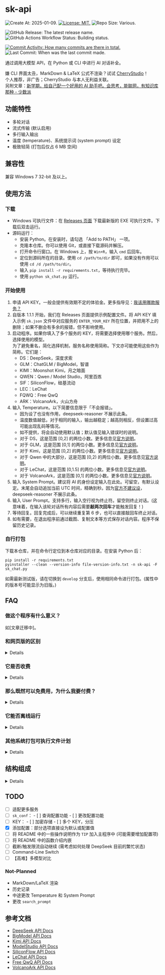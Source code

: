 # sk-api

![Create At: 2025-01-09.](https://img.shields.io/github/created-at/PumpkinJui/sk-api?style=for-the-badge&logo=github&logoColor=white&color=477DB2)
[![License: MIT.](https://img.shields.io/github/license/PumpkinJui/sk-api?style=for-the-badge&color=477DB2)](LICENSE)
![Repo Size: Various.](https://img.shields.io/github/repo-size/PumpkinJui/sk-api?style=for-the-badge&logo=python&logoColor=white&color=477DB2)

![GitHub Release: The latest release name.](https://img.shields.io/github/v/release/PumpkinJui/sk-api?display_name=tag&style=for-the-badge&color=limegreen)
![GitHub Actions Workflow Status: Building status.](https://img.shields.io/github/actions/workflow/status/PumpkinJui/sk-api/build.yml?style=for-the-badge)

[![Commit Activity: How many commits are there in total.](https://img.shields.io/github/commit-activity/t/PumpkinJui/sk-api?style=for-the-badge&color=yellow)](https://github.com/PumpkinJui/sk-api/commits/main/)
![Last Commit: When was the last commit made.](https://img.shields.io/github/last-commit/PumpkinJui/sk-api?display_timestamp=author&style=for-the-badge&color=yellow)

通过调用大模型 API，在 Python 或 CLI 中进行 AI 对话补全。

嫌 CLI 界面太丑，MarkDown & LaTeX 公式不渲染？试试 [CherryStudio](https://cherry-ai.com/)！  
个人推荐，非广告；CherryStudio 与本人无利益关联。  
另附文章：[新学期，给自己配一个好用的 AI 助手吧。会思考，能联网，有知识库那种 - 少数派](https://sspai.com/post/96868)

## 功能特性

- 多轮对话
- 流式传输 (默认启用)
- 多行输入输出
- 温度 (temperature)、系统提示词 (system prompt) 设定
- 极致轻简 (打包后仅占 6 MB 空间)

## 兼容性

兼容 Windows 7 32-bit 及以上。

## 使用方法

### 下载

- Windows 可执行文件：在 [Releases 页面](https://github.com/PumpkinJui/sk-api/releases/) 下载最新版的 EXE 可执行文件。下载后双击运行。
- 源码运行：
  - 安装 Python。在安装时，请勾选 「Add to PATH」 一项。
  - 克隆本仓库。你可以使用 Git，或直接下载源码并解压。
  - 打开命令行窗口。在 Windows 上，按 `Win+R`，输入 `cmd` 后回车。
  - 定位到源码所在的目录。使用 `cd /path/to/dir` 即可，如果没有作用可以使用 `cd /d /path/to/dir`。
  - 输入 `pip install -r requirements.txt`，等待执行完毕。
  - 使用 `python sk_chat.py` 运行。

### 开始使用

1. 申请 API KEY。一般会提供有效期不定的体验金。更多指导见：[我该用哪款服务？](which_to_use.md)
2. 自版本 1.1.1 开始，我们在 Releases 页面提供示例配置文件。将 API KEY 填入示例 `sk.json` 文件中对应服务的 `ENTER_YOUR_KEY` 所在位置，并把用不上的删除；如果不删会有多余的报错，但不影响使用。
3. 启动程序。如果你填入了多个服务的 KEY，将需要选择使用哪个服务。然后，选择使用的模型。  
   为了避免重名，简化选择机制，服务名称使用简称。下文亦可能使用这些作为简称。它们是：
   - DS：DeepSeek，深度求索
   - GLM：ChatGLM / BigModel，智谱
   - KIMI：Moonshot Kimi，月之暗面
   - QWEN：Qwen / Model Studio，阿里百炼
   - SIF：SiliconFlow，硅基流动
   - LEC：LeChat
   - FQWQ：Free QwQ
   - ARK：VolcanoArk，火山方舟
4. 输入 Temperature。以下简要信息限于「不会报错」。  
   - 因为设了也没有作用，deepseek-reasoner 不展示此条。
   - 温度数值越低，对于相同的输入，输出越稳定；越高则相反，但设置过高可能出现乱码等情况。
   - 如不提供，将会自动使用默认值；默认值见输入错误时的说明。
   - 对于 DS，这是范围 [0,2] 的两位小数。更多信息见[官方说明](https://api-docs.deepseek.com/zh-cn/quick_start/parameter_settings)。
   - 对于 GLM，这是范围 [0,1] 的两位小数。更多信息见[官方说明](https://bigmodel.cn/dev/api/parameter-description)。
   - 对于 Kimi，这是范围 [0,2] 的两位小数。更多信息见[官方说明](https://platform.moonshot.cn/docs/api/chat#%E5%AD%97%E6%AE%B5%E8%AF%B4%E6%98%8E)。
   - 对于 Qwen 中的大部分，这是范围 [0,2) 的两位小数。更多信息见[官方说明](https://help.aliyun.com/zh/model-studio/developer-reference/use-qwen-by-calling-api)。
   - 对于 LeChat，这是范围 [0,1.5] 的两位小数。更多信息见[官方说明](https://docs.mistral.ai/api/)。
   - 对于 VolcanoArk，这是范围 [0,1] 的两位小数。更多信息见[官方说明](https://www.volcengine.com/docs/82379/1298454)。
5. 输入 System Prompt。建议将 AI 的身份设定输入在此处。可留空，有默认设定。末尾会自动追加当前 UTC 时间，精确到秒。因为[官方不建议设](https://github.com/deepseek-ai/DeepSeek-R1)，deepseek-reasoner 不展示此条。
6. 输入 User Prompt。支持多行，输入空行视为终止符。留空则终止对话。(这意味着，在输入该轮对话所有内容后需要**敲两次回车**才能触发回复！)
7. 等待回复。回复完成后，可以继续重复第 6 步，也可以直接敲回车终止对话。
8. 如有需要，在退出程序前通过截图、复制文本等方式保存对话内容。程序不保留历史记录。

### 自行打包

下载本仓库，并在命令行定位到本仓库对应的目录。在安装 Python 后：

```shell
pip install -r requirements.txt
pyinstaller --clean --version-info file-version-info.txt -n sk-api -F sk_chat.py
```

如需最新测试版，请在切换到 `develop` 分支后，使用相同命令进行打包。(属性中的版本号可能显示为旧版。)

## FAQ

### 做这个程序有什么意义？

如[文章迁移中]。

### 和网页版的区别

<details>

**各有优劣。**

网页版不能设温度，也不能设系统提示词；但是网页版有更多其他功能，能直接输入连续的空行，而且是免费的。API 虽然几乎相当于没收钱，毕竟还是收了的 (glm-4-flash 除外)。

API 更为灵活，因此可以在网页对话之外的众多场景中使用。

</details>

### 它是否收费

<details>

本程序采用 [MIT](LICENSE) 授权，完全免费。

各家 AI 对于网页对话来说*是免费的*；对于 API 请求*则基本不是*。

具体定价见官方文档。

- [DeepSeek](https://api-docs.deepseek.com/zh-cn/quick_start/pricing)
- [GLM](https://open.bigmodel.cn/pricing)
- [Kimi](https://platform.moonshot.cn/docs/pricing/chat)
- [Qwen](https://help.aliyun.com/zh/model-studio/getting-started/models)
- [SiliconFlow](https://cloud.siliconflow.cn/models)
- [LeChat](https://mistral.ai/en/products/la-plateforme#pricing)
- [Free QwQ](https://api.suanli.cn/pricing)
- [VolcanoArk](https://www.volcengine.com/docs/82379/1099320)

</details>

### 那么既然可以免费用，为什么我要付费？

<details>

如果真的不喜欢付费，**你也可以直接使用免费的网页对话**。我喜欢用 API 的理由是它灵活开放，而且不用验证码。

API 提供的是一个更广阔的世界。例如，你还可以把它挂到[沉浸式翻译](https://immersivetranslate.com/)上面，获得更高质量的网页翻译。

还有许多像这样能接入 AI 的软件，[Awesome DeepSeek Integration](https://github.com/deepseek-ai/awesome-deepseek-integration) 中提供了一部分示例。这就是说，通过使用 API，你还可以使用不仅限于本程序的其他许多程序。

通过 API，也不必限于在浏览器和 APP 里用 AI 了，本程序实现的就是这个。

另外，也不是必须只用 API 不用网页版，这两者并不排斥。

</details>

### 它能否离线运行

<details>

**不能**。因为本程序是用 API 进行远程服务器请求，而不是本地大模型进行生成，所以必须联网。

如果有离线需求，请考虑本地大模型。教程请在[少数派 sspai](https://sspai.com/)等网站进行搜索。

</details>

### 其他系统打包可执行文件计划

<details>

~~**暂时没有计划**。Pyinstaller 决定了我只能有什么系统打包什么系统，而我只用 Windows 和 Termux；而 Termux 的 Python 版本 (或者兼容机制) 把我背刺了，装不上 Pyinstaller，就干脆打包不了了。我自己用的都是源码执行。~~

已使用 GitHub Actions 实现。如果您需要在其他系统上运行此程序，请提交 issues。

但出于未知原因，Termux 仍暂不支持 (显示为 `error: required file not found`)；请使用源码执行。

</details>

## 结构组成

<details>

### sk.json

注：新版的 `sk.json` 配置文件有较大概率和旧版不能完全兼容。建议在更新后根据最新模板重新配置 `sk.json`，并同时查看新功能！

<details>

配置文件，使用 JSON 语言。支持的配置项如下：

- `stream`：`bool`。设定为 `true` 时，进行流式输出，`false` 反之。  
  选填项，默认为 `true`。
- `autotime`：`bool`。设定为 `true` 时，自动在系统提示词中追加当前 UTC 时间，格式为 `%Y-%m-%d %H:%M:%S`；`false` 禁用。  
  开启后，可能触发意想不到的回复。  
  选填项，默认为 `true`。
- `prompt_control`：`dict`。配置输出控制。选填项。
  - `balance_chk`：`bool`。设定为 `true` 时，查询账户余额后再进行对话；`false` 直接进行对话，不查询余额。  
  选填项，默认为 `true`。
  - `long_prompt`：`bool`。设定为 `true` 时，需要两个空行 (三次回车) 才能触发下一步；`false` 仅需一个空行 (两次回车)。  
    适用于粘贴大段中间有空行的内容。影响系统提示词和用户提示词。  
    选填项，默认为 `false`。
  - `show_temp`：`bool`。设定为 `true` 时提示设置温度，`false` 不提示。此项不影响 `reasoner`。  
    选填项，默认为 `true`。
  - `show_system`：`bool`。设定为 `true` 时提示设置系统提示词，`false` 不提示。  
    选填项，默认为 `true`。
  - `hidden_models`：`list`。将模型全称区分大小写地填入其中，填写的模型将不会在询问时展示；该列表对全部服务适用。模型名称请以选择成功时的提示结果为准，不要以选择列表或重映射信息为准。  
    注：此处的模型名称填写规则对下文亦适用。  
    选填项，默认为 `[]`。
  - `benchmark`：`dict`。设定基准测试。选填项。
    - `enable`：`bool`。设定为 `true` 时进行基准测试，反之不进行。  
      选填项，默认为 `false`。但如果不设置此项，下一项无效。
    - `long`：`bool`。设定为 `true` 时显示长信息 (原始时间戳)，反之不显示。
      选填项，默认为 `false`。
- `service`：`dict`。具体配置各大模型的信息。必填项。
  - `DS`：`dict`。配置 DeepSeek 的信息。选填项。
    - `KEY`：`str`。API KEY。必填项。
    - `model`：`str`。选择使用的模型。  
      选填项，默认为 `prompt`。可选项包括：
      - prompt
      - deepseek-chat
      - deepseek-reasoner
  - `GLM`：`dict`。配置 ChatGLM 的信息。选填项。
    - `KEY`：`str`。API KEY。必填项。
    - `model`：`str`。选择使用的模型。  
      选填项，默认为 `prompt`。可选项包括：
      - prompt
      - glm-4-plus
      - glm-4-air-250414
      - glm-4-airx
      - glm-4-flash-250414
      - glm-4-flashx
      - glm-4-long
      - glm-z1-air
      - glm-z1-airx
      - glm-z1-flash
      - codegeex-4
      - charglm-4
      - emohaa
    - `free_only`：`bool`。设定为 `true` 时，若该服务有免费模型，则仅展示免费模型，没有时自动展示全部模型；`false` 全部展示。  
      选填项，默认为 `false`。
    - `search`：`bool`。设定为 `true` 时，启用网络搜索 tool；`false` 禁用。  
      选填项，默认为 `true`。
    - `search_engine`：`str`。仅在启用 `search` 时生效，设置使用的搜索引擎。  
      选填项，默认为 `search_std`。可选项包括：
      - search_std
      - search_pro
      - search_pro_sogou
      - search_pro_quark
      - search_pro_jina
    - `search_result`：`bool`。仅在启用 `search` 时生效，设置是否返回信息源。  
      若设置为 `true`，将会以 MarkDown 无序列表的链接格式输出信息源。由于智谱方面的问题，链接可能为空。  
      选填项，默认为 `false`。
  - `KIMI`：`dict`。配置 Kimi 的信息。选填项。
    - `KEY`：`str`。API KEY。必填项。
    - `model`：`str`。选择使用的模型。  
      选填项，默认为 `prompt`。可选项包括：
      - prompt
      - moonshot-v1-auto
      - kimi-latest
    - `search`：`bool`。设定为 `true` 时，启用网络搜索 tool；`false` 禁用。  
      选填项，默认为 `true`。
  - `QWEN`：`dict`。配置 ModelStudio 的信息。选填项。
    - `KEY`：`str`。API KEY。必填项。
    - `model`：`str`。选择使用的模型。  
      选填项，默认为 `prompt`。可选项包括：
      - prompt
      - qwen-max
      - qwen-plus
      - qwen-turbo
      - qwen-long
      - qwen2.5-1.5b-instruct
      - qwen-math-plus
      - qwen-math-turbo
      - qwen2.5-math-1.5b-instruct
      - qwen-coder-plus
      - qwen-coder-turbo
      - qwen2.5-coder-3b-instruct
      - qwq-plus
      - qwq-32b-preview
      - deepseek-v3
      - deepseek-r1
      - deepseek-r1-distill-llama-70b
      - deepseek-r1-distill-qwen-1.5b
    - `version`：`str`。选择使用的模型版本。  
      选填项，默认为 `latest`。可选项包括：
      - latest
      - stable
      - oss
    - `free_only`：`bool`。设定为 `true` 时，若该服务有免费模型，则仅展示免费模型，没有时自动展示全部模型；`false` 全部展示。  
      选填项，默认为 `false`。  
    - `search`：`bool`。设定为 `true` 时，启用网络搜索 tool；`false` 禁用。  
      选填项，默认为 `true`。
  - `SIF`：`dict`。配置 SiliconFlow 的信息。选填项。
    - `KEY`：`str`。API KEY。必填项。
    - `model`：`str`。选择使用的模型。  
      选填项，默认为 `prompt`。可选项包括：
      - prompt
      - deepseek-ai/DeepSeek-R1
      - deepseek-ai/DeepSeek-V3
      - deepseek-ai/DeepSeek-R1-Distill-Qwen-7B
      - Qwen/Qwen2.5-72B-Instruct-128K
      - Qwen/Qwen2.5-7B-Instruct
      - Qwen/Qwen2.5-Coder-32B-Instruct
      - Qwen/Qwen2.5-Coder-7B-Instruct
      - Qwen/QwQ-32B
      - Qwen/QwQ-32B-Preview
      - THUDM/GLM-4-32B-0414
      - THUDM/GLM-4-9B-0414
      - THUDM/GLM-Z1-32B-0414
      - THUDM/GLM-Z1-9B-0414
      - THUDM/GLM-Z1-Rumination-32B-0414
      - THUDM/glm-4-9b-chat
      - internlm/internlm2_5-20b-chat
      - internlm/internlm2_5-7b-chat
      - TeleAI/TeleChat2
    - `pro`：`bool`。设为 `true` 时如能使用 Pro 版模型则自动使用，反之不使用。Pro 版与普通版有扣费渠道、最大输出、限流等一系列差异。  
      选填项，默认为 `false`。
    - `free_only`：`bool`。设定为 `true` 时，若该服务有免费模型，则仅展示免费模型，没有时自动展示全部模型；`false` 全部展示。  
      选填项，默认为 `false`。
  - `LEC`：`dict`。配置 LeChat 的信息。选填项。
    - `KEY`：`str`。API KEY。必填项。
    - `model`：`str`。选择使用的模型。  
      选填项，默认为 `prompt`。可选项包括：
      - prompt
      - mistral-large-latest
      - mistral-small-latest
      - open-mistral-nemo
      - codestral-latest
      - open-codestral-mamba
      - ministral-3b-latest
      - ministral-8b-latest
  - `FQWQ`：`dict`。配置 Free QwQ 的信息。选填项。
    - `KEY`：`str`。API KEY。必填项。
    - `model`：`str`。选择使用的模型。  
      选填项，默认为 `prompt`。可选项包括：
      - prompt
      - deepseek-r1
      - deepseek-r1:7b
      - deepseek-v3
      - QwQ-32B
      - free:QwQ-32B
      - pro:QwQ-32B
    - `free_only`：`bool`。设定为 `true` 时，若该服务有免费模型，则仅展示免费模型，没有时自动展示全部模型；`false` 全部展示。  
      选填项，默认为 `false`。
  - `ARK`：`dict`。配置 VolcanoArk 的信息。选填项。
    - `KEY`：`str`。API KEY。必填项。
    - `model`：`str`。选择使用的模型。  
      选填项，默认为 `prompt`。可选项包括：
      - prompt
      - doubao-1.5-pro-32k-250115
      - doubao-1.5-pro-256k-250115
      - doubao-1.5-lite-32k-250115
      - doubao-1-5-thinking-pro-250415
      - deepseek-r1-250120
      - deepseek-v3-250324
      - moonshot-v1-8k
      - moonshot-v1-32k
      - moonshot-v1-128k
      - mistral-7b-instruct-v0.2

</details>
</details>

## TODO

- [ ] 适配更多服务
- [ ] `sk_conf`：
      - [ ] 查询配置功能
      - [ ] 更改配置功能
- [ ] KEY：
      - [ ] 加密存储
      - [ ] 多个 KEY，分压
- [x] 添加配置：部分选项直接设为默认或配置值
- [ ] 将 README 中的一些操作说明作为 `TIP` 加入主程序中 (可能需要增加配置项)
- [ ] 将 README 中的函数介绍内嵌
- [ ] 截断/触发限流自动继续 (需考虑如何处理 DeepSeek 目前的繁忙状态)
- [ ] Command-Line Switch
- [ ] 【高难】多模型对比

### Not-Planned

- MarkDown/LaTeX 渲染
- 历史记录
- 中途更改 Temperature 和 System Prompt
- 更改 `search_prompt`

## 参考文档

- [DeepSeek API Docs](https://api-docs.deepseek.com/zh-cn/)
- [BigModel API Docs](https://bigmodel.cn/dev/welcome)
- [Kimi API Docs](https://platform.moonshot.cn/docs/intro)
- [ModelStudio API Docs](https://help.aliyun.com/zh/model-studio/)
- [SiliconFlow API Docs](https://docs.siliconflow.cn/cn/userguide/introduction)
- [LeChat API Docs](https://docs.mistral.ai/)
- [Free QwQ API Docs](https://api.suanli.cn/)
- [VolcanoArk API Docs](https://www.volcengine.com/docs/82379/)
